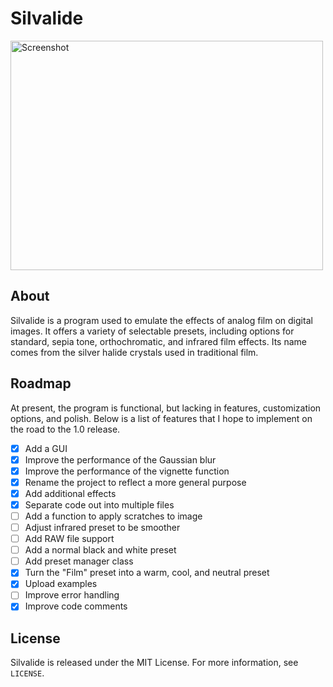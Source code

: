 # Silvalide

<img src="docs/screenshot.png" alt="Screenshot" width="500" height="367">

## About
Silvalide is a program used to emulate the effects of analog film on digital images.
It offers a variety of selectable presets, including options for standard, sepia tone, orthochromatic, and infrared film effects.
Its name comes from the silver halide crystals used in traditional film.

## Roadmap
At present, the program is functional, but lacking in features, customization options, and polish.
Below is a list of features that I hope to implement on the road to the 1.0 release.

- [x] Add a GUI
- [x] Improve the performance of the Gaussian blur
- [x] Improve the performance of the vignette function
- [x] Rename the project to reflect a more general purpose
- [x] Add additional effects
- [x] Separate code out into multiple files
- [ ] Add a function to apply scratches to image
- [ ] Adjust infrared preset to be smoother
- [ ] Add RAW file support
- [ ] Add a normal black and white preset
- [ ] Add preset manager class
- [x] Turn the "Film" preset into a warm, cool, and neutral preset
- [x] Upload examples
- [ ] Improve error handling
- [x] Improve code comments

## License
Silvalide is released under the MIT License. For more information, see `LICENSE`.
